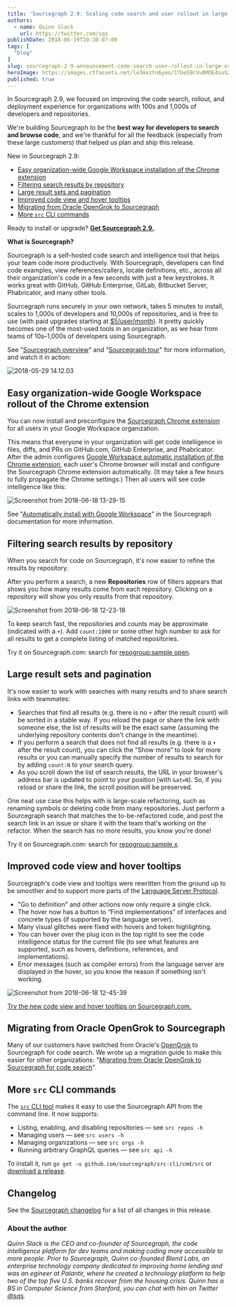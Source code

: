 ```yaml
---
title: 'Sourcegraph 2.9: Scaling code search and user rollout in large organizations'
authors:
  - name: Quinn Slack
    url: https://twitter.com/sqs
publishDate: 2018-06-19T10:30-07:00
tags: [
  "blog"
]
slug: sourcegraph-2-9-announcement-code-search-user-rollout-in-large-organizations
heroImage: https://images.ctfassets.net/le3mxztn6yoo/1TbeS9cVu0MOE4soS2W2wQ/6089a348cac88a3d460771b5b65c3e7c/Screenshot_from_2018-06-19_09-35-26.png
published: true
---
```


In Sourcegraph 2.9, we focused on improving the code search, rollout, and deployment experience for organizations with 100s and 1,000s of developers and repositories.

We're building Sourcegraph to be the **best way for developers to search and browse code**, and we're thankful for all the feedback (especially from these large customers) that helped us plan and ship this release.

New in Sourcegraph 2.9:

- [Easy organization-wide Google Workspace installation of the Chrome extension](#easy-organization-wide-google-workspace-rollout-of-the-chrome-extension)
- [Filtering search results by repository](#filtering-search-results-by-repository)
- [Large result sets and pagination](#large-result-sets-and-pagination)
- [Improved code view and hover tooltips](#improved-code-view-and-hover-tooltips)
- [Migrating from Oracle OpenGrok to Sourcegraph](#migrating-from-oracle-opengrok-to-sourcegraph)
- [More `src` CLI commands](#more-src-cli-commands)

Ready to install or upgrade? [**Get Sourcegraph 2.9.**](https://docs.sourcegraph.com/#quickstart)

**What is Sourcegraph?**

Sourcegraph is a self-hosted code search and intelligence tool that helps your team code more productively. With Sourcegraph, developers can find code examples, view references/callers, locate definitions, etc., across all their organization's code in a few seconds with just a few keystrokes. It works great with GitHub, GitHub Enterprise, GitLab, Bitbucket Server, Phabricator, and many other tools.

Sourcegraph runs securely in your own network, takes 5 minutes to install, scales to 1,000s of developers and 10,000s of repositories, and is free to use (with paid upgrades starting at [$5/user/month](/pricing)). It pretty quickly becomes one of the most-used tools in an organization, as we hear from teams of 10s–1,000s of developers using Sourcegraph.

See "[Sourcegraph overview](https://docs.sourcegraph.com/getting-started)" and "[Sourcegraph tour](https://docs.sourcegraph.com/getting-started/tour)" for more information, and watch it in action:

![2018-05-29 14.12.03](//images.ctfassets.net/le3mxztn6yoo/30ts8Zdk0gkoYquOyyOQsu/bdad165ebb471034c45b91777dd59bdb/2018-05-29_14.12.03.gif)

## Easy organization-wide Google Workspace rollout of the Chrome extension
You can now install and preconfigure the [Sourcegraph Chrome extension](https://docs.sourcegraph.com/integration/browser_extension) for all users in your Google Workspace organization.

This means that everyone in your organization will get code intelligence in files, diffs, and PRs on GitHub.com, GitHub Enterprise, and Phabricator. After the admin configures [Google Workspace automatic installation of the Chrome extension](https://docs.sourcegraph.com/integration/google_gsuite), each user's Chrome browser will install and configure the Sourcegraph Chrome extension automatically. (It may take a few hours to fully propagate the Chrome settings.) Then all users will see code intelligence like this:

![Screenshot from 2018-06-18 13-29-15](//images.ctfassets.net/le3mxztn6yoo/1YQvAWkZxKYIEkye4wu4Q0/00541554ad928d47fbeed0f88646f8af/Screenshot_from_2018-06-18_13-29-15.png)

See "[Automatically install with Google Workspace](https://docs.sourcegraph.com/integration/google_gsuite)" in the Sourcegraph documentation for more information.

## Filtering search results by repository
When you search for code on Sourcegraph, it's now easier to refine the results by repository.

After you perform a search, a new **Repositories** row of filters appears that shows you how many results come from each repository. Clicking on a repository will show you only results from that repository.

![Screenshot from 2018-06-18 12-23-18](//images.ctfassets.net/le3mxztn6yoo/2HcvfjFEWAMmKGM6uEeSmI/f5241982bc0a856dbc9bee80e663d363/Screenshot_from_2018-06-18_12-23-18.png)

To keep search fast, the repositories and counts may be approximate (indicated with a `+`). Add `count:1000` or some other high number to ask for all results to get a complete listing of matched repositories.

Try it on Sourcegraph.com: search for [repogroup:sample open](https://sourcegraph.com/search?q=repogroup:sample+open).

## Large result sets and pagination
It's now easier to work with searches with many results and to share search links with teammates:

- Searches that find all results (e.g. there is no `+` after the result count) will be sorted in a stable way. If you reload the page or share the link with someone else, the list of results will be the exact same (assuming the underlying repository contents don't change in the meantime).
- If you perform a search that does not find all results (e.g. there is a `+` after the result count), you can click the “Show more” to look for more results or you can manually specify the number of results to search for by adding `count:N` to your search query.
- As you scroll down the list of search results, the URL in your browser's address bar is updated to point to your position (with `&at=N`). So, if you reload or share the link, the scroll position will be preserved.

One neat use case this helps with is large-scale refactoring, such as renaming symbols or deleting code from many repositories. Just perform a Sourcegraph search that matches the to-be-refactored code, and post the search link in an issue or share it with the team that's working on the refactor. When the search has no more results, you know you're done!

Try it on Sourcegraph.com: search for [repogroup:sample x](https://sourcegraph.com/search?q=repogroup:sample+x).

## Improved code view and hover tooltips

Sourcegraph's code view and tooltips were rewritten from the ground up to be smoother and to support more parts of the [Language Server Protocol](http://langserver.org/).

- "Go to definition" and other actions now only require a single click.
- The hover now has a button to “Find implementations” of interfaces and concrete types (if supported by the language server).
- Many visual glitches were fixed with hovers and token highlighting.
- You can hover over the plug icon in the top right to see the code intelligence status for the current file (to see what features are supported, such as hovers, definitions, references, and implementations).
- Error messages (such as compiler errors) from the language server are displayed in the hover, so you know the reason if something isn't working.

![Screenshot from 2018-06-18 12-45-39](//images.ctfassets.net/le3mxztn6yoo/55rD6WCzp6oGysIUYcweuK/56bf74c8acc452d8686b2e082283a3e2/Screenshot_from_2018-06-18_12-45-39.png)

[Try the new code view and hover tooltips on Sourcegraph.com.](https://sourcegraph.com/github.com/golang/lint/-/blob/lint.go#L60)

## Migrating from Oracle OpenGrok to Sourcegraph

Many of our customers have switched from Oracle's [OpenGrok](http://github.com/oracle/opengrok) to Sourcegraph for code search. We wrote up a migration guide to make this easier for other organizations: "[Migrating from Oracle OpenGrok to Sourcegraph for code search](https://docs.sourcegraph.com/admin/migration/opengrok)".

## More `src` CLI commands

The [`src` CLI tool](https://github.com/sourcegraph/src-cli) makes it easy to use the Sourcegraph API from the command line. It now supports:

- Listing, enabling, and disabling repositories — see `src repos -h`
- Managing users — see `src users -h`
- Managing organizations — see `src orgs -h`
- Running arbitrary GraphQL queries — see `src api -h`

To install it, run `go get -u github.com/sourcegraph/src-cli/cmd/src` or [download a release](https://github.com/sourcegraph/src-cli#installation).

## Changelog

See the [Sourcegraph changelog](https://sourcegraph.com/github.com/sourcegraph/sourcegraph/-/blob/CHANGELOG.md) for a list of all changes in this release.

### About the author

_Quinn Slack is the CEO and co-founder of Sourcegraph, the code intelligence platform for dev teams and making coding more accessible to more people. Prior to Sourcegraph, Quinn co-founded Blend Labs, an enterprise technology company dedicated to improving home lending and was an egineer at Palantir, where he created a technology platform to help two of the top five U.S. banks recover from the housing crisis. Quinn has a BS in Computer Science from Stanford, you can chat with him on Twitter [@sqs](https://twitter.com/sqs)._
